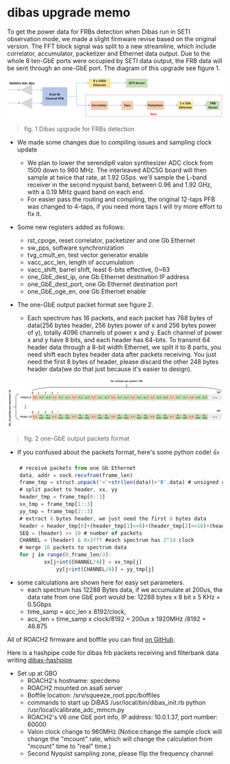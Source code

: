 # dibas upgrade memo

To get the power data for FRBs detection when Dibas run in SETI observation mode, we made a slight firmware revise based on the original version. The FFT block signal was split to a new streamline, which include correlator, accumulator, packetizer and Ethernet data output. Due to the whole 8 ten-GbE ports were occupied by SETI data output, the FRB data will be sent through an one-GbE port. The diagram of this upgrade see figure 1. 

![arch](arch.png)
> fig. 1 Dibas upgrade for FRBs detection


	
* We made some changes due to compiling issues and sampling clock update 

	* We plan to lower the serendip6 valon synthesizer ADC clock from 1500 down to 960 MHz. The interleaved ADC5G board will then sample at twice that rate, at 1.92 GSps. we'll sample the L-band receiver in the second nyquist band, between 0.96 and 1.92 GHz, with a 0.19 MHz guard band on each end.  
	* For easier pass the routing and compiling, the original 12-taps PFB was changed to 4-taps, if you need more taps I will try more effort to fix it.
* Some new registers added as follows:
	* rst_cpoge, reset correlator, packetizer and one Gb Ethernet
	* sw_pps, software synchronization
	* tvg_cmult_en, test vector generator enable
	* vacc_acc_len, length of accumulation
	* vacc_shift, barrel shift, least 6-bits effective, 0~63
	* one_GbE_dest_ip, one Gb Ethernet destination IP address
	* one_GbE_dest_port, one Gb Ethernet destination port
	* one_GbE_oge_en, one Gb Ethernet enable
* The one-GbE output packet format see figure 2. 
	* Each spectrum has 16 packets, and each packet has 768 bytes of data(256 bytes header, 256 bytes power of x and 256 bytes power of y), totally 4096 channels of power x and y. Each channel of power x and y have 8 bits, and each header has 64-bits. To transmit 64 header data through a 8-bit width Ethernet, we split it to 8 parts, you need shift each bytes header data after packets receiving. You just need the first 8 bytes of header, please discard the other 248 bytes header data(we do that just because it's easier to design). 

![packets-format](packets-format.png)
> fig. 2 one-GbE output packets format

* If you confused about the packets format, here's some python code! :+1: 
```javascript
	# receive packets from one Gb Ethernet
	data, addr = sock.recvfrom(frame_len)
	frame_tmp = struct.unpack('<'+str(len(data))+'B',data) # unsigned char
	# split packet to header, xx, yy
	header_tmp = frame_tmp[0::3]
	xx_tmp = frame_tmp[1::3]
	yy_tmp = frame_tmp[2::3]
	# extract 8 bytes header, we just need the first 8 bytes data 
	header = header_tmp[0]+(header_tmp[1]<<8)+(header_tmp[2]<<16)+(header_tmp[3]<<24)+(header_tmp[4]<<32)+(header_tmp[5]<<40)+(header_tmp[6]<<48)+(header_tmp[7]<<56)
	SEQ = (header) >> 10 # number of packets
	CHANNEL = (header) & 0x3fff #each spectrum has 2^14 clock
	# merge 16 packets to spectrum data
	for j in range(0,frame_len/3):
        	xx[j+int(CHANNEL/4)] = xx_tmp[j]
                yy[j+int(CHANNEL/4)] = yy_tmp[j]
```
* some calculations are shown here for easy set parameters.
	* each spectrum has 12288 Bytes data, if we accumulate at 200us,  the data rate from one GbE port would be: 12288 bytes x 8 bit x 5 KHz = 0.5Gbps
	* time_samp = acc_len x 8192/clock, 
	* acc_len = time_samp x clock/8192 = 200us x 1920MHz /8192 = 46.875


All of ROACH2 firmware and boffile you can find [on GitHub](https://github.com/SparkePei/dibas-upgrade-frb).

Here is a hashpipe code for dibas frb packets receiving and filterbank data writing [dibas-hashpipe](https://github.com/SparkePei/dibas-hashpipe) 
* Set up at GBO
	* ROACH2's hostname: specdemo
	* ROACH2 mounted on asa6 server
	* Boffile location: /srv/squeeze_root.ppc/boffiles
	* commands to start up DiBAS
	/usr/local/bin/dibas_init.rb
	python /usr/local/calibrate_adc_mmcm.py
	* ROACH2's V6 one GbE port info, IP address: 10.0.1.37, port number: 60000
	* Valon clock change to 960MHz.(Notice:change the sample clock will change the "mcount" rate, which will change the calculation from "mcount" time to "real" time.)
	* Second Nyquist sampling zone, please flip the frequency channel
